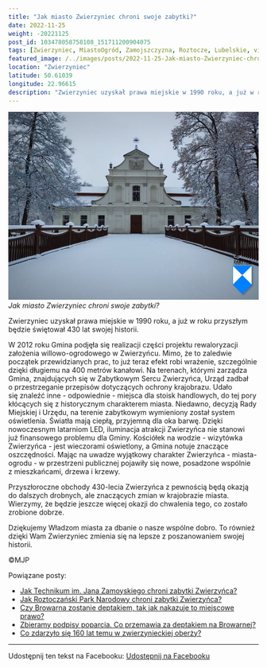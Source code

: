 ```yaml
---
title: "Jak miasto Zwierzyniec chroni swoje zabytki?"
date: 2022-11-25
weight: -20221125
post_id: 103478058758108_151711200904075
tags: [Zwierzyniec, MiastoOgród, Zamojszczyzna, Roztocze, Lubelskie, villarestituta, turystyka, dziedzictwo, zabytki, kościoły, krajobrazy]
featured_image: /../images/posts/2022-11-25-Jak-miasto-Zwierzyniec-chroni-swoje-zabytki.jpg
location: "Zwierzyniec"
latitude: 50.61039
longitude: 22.96615
description: "Zwierzyniec uzyskał prawa miejskie w 1990 roku, a już w roku przyszłym będzie świętował 430 lat swojej historii...."
---
```


![Jak miasto Zwierzyniec chroni swoje zabytki?](/images/posts/2022-11-25-Jak-miasto-Zwierzyniec-chroni-swoje-zabytki.jpg)
*Jak miasto Zwierzyniec chroni swoje zabytki?*

Zwierzyniec uzyskał prawa miejskie w 1990 roku, a już w roku przyszłym będzie świętował 430 lat swojej historii.

W 2012 roku Gmina podjęła się realizacji części projektu rewaloryzacji założenia willowo-ogrodowego w Zwierzyńcu. Mimo, że to zaledwie początek przewidzianych prac, to już teraz efekt robi wrażenie, szczególnie dzięki długiemu na 400 metrów kanałowi.
Na terenach, którymi zarządza Gmina, znajdujących się w Zabytkowym Sercu Zwierzyńca, Urząd zadbał o przestrzeganie przepisów dotyczących ochrony krajobrazu. Udało się znaleźć inne - odpowiednie - miejsca dla stoisk handlowych, do tej pory kłócących się z historycznym charakterem miasta.
Niedawno, decyzją Rady Miejskiej i Urzędu, na terenie zabytkowym wymieniony został system oświetlenia. Światła mają ciepłą, przyjemną dla oka barwę. Dzięki nowoczesnym latarniom LED, iluminacja atrakcji Zwierzyńca nie stanowi już finansowego problemu dla Gminy. Kościółek na wodzie - wizytówka Zwierzyńca - jest wieczorami oświetlony, a Gmina notuje znaczące oszczędności.
Mając na uwadze wyjątkowy charakter Zwierzyńca - miasta-ogrodu - w przestrzeni publicznej pojawiły się nowe, posadzone wspólnie z mieszkańcami, drzewa i krzewy.

Przyszłoroczne obchody 430-lecia Zwierzyńca z pewnością będą okazją do dalszych drobnych, ale znaczących zmian w krajobrazie miasta. Wierzymy, że będzie jeszcze więcej okazji do chwalenia tego, co zostało zrobione dobrze.

Dziękujemy Władzom miasta za dbanie o nasze wspólne dobro. To również dzięki Wam Zwierzyniec zmienia się na lepsze z poszanowaniem swojej historii.



©MJP

Powiązane posty:
- [Jak Technikum im. Jana Zamoyskiego chroni zabytki Zwierzyńca?](/posts/Jak-Technikum-im-Jana-Zamoyskiego-chroni-zabytki-Zwierzynca)
- [Jak Roztoczański Park Narodowy chroni zabytki Zwierzyńca?](/posts/Jak-Roztoczanski-Park-Narodowy-chroni-zabytki-Zwierzynca)
- [Czy Browarna zostanie deptakiem, tak jak nakazuje to miejscowe prawo?](/posts/Czy-Browarna-zostanie-deptakiem-tak-jak-nakazuje)
- [Zbieramy podpisy poparcia. Co przemawia za deptakiem na Browarnej?](/posts/Zbieramy-podpisy-poparcia-Co-przemawia-za-deptakiem)
- [Co zdarzyło się 160 lat temu w zwierzynieckiej oberży?](/posts/Co-zdarzylo-sie-160-lat-temu-w-zwierzynieckiej-oberzy)


---

Udostępnij ten tekst na Facebooku:
[Udostępnij na Facebooku](https://www.facebook.com/sharer/sharer.php?u=https://stowarzyszeniewachniewskiej.pl/posts/Jak-miasto-Zwierzyniec-chroni-swoje-zabytki)

<script type="application/ld+json">
{
  "@context": "https://schema.org",
  "@type": "BlogPosting",
  "headline": "Jak miasto Zwierzyniec chroni swoje zabytki?",
  "datePublished": "2022-11-25",
  "dateModified": "2022-11-25",
  "author": {
    "@type": "Person",
    "name": "Michał Jan Patyk"
  },
  "publisher": {
    "@type": "Organization",
    "name": "Stowarzyszenie im. Aleksandry Wachniewskiej",
    "logo": {
      "@type": "ImageObject",
      "url": "https://stowarzyszeniewachniewskiej.pl/images/logo/logo.svg"
    }
  },
  "mainEntityOfPage": {
    "@type": "WebPage",
    "@id": "https://stowarzyszeniewachniewskiej.pl/posts/Jak-miasto-Zwierzyniec-chroni-swoje-zabytki"
  },
  "image": {
    "@type": "ImageObject",
    "url": "https://stowarzyszeniewachniewskiej.pl/images/posts/2022-11-25-Jak-miasto-Zwierzyniec-chroni-swoje-zabytki.jpg"
  },
  "articleSection": "Dziedzictwo Kulturowe i Zabytki",
  "keywords": "Zwierzyniec, MiastoOgród, Zamojszczyzna, Roztocze, Lubelskie, villarestituta, turystyka, dziedzictwo, zabytki, kościoły, krajobrazy",
  "wordCount": 215,
  "articleBody": "Zwierzyniec uzyskał prawa miejskie w 1990 roku, a już w roku przyszłym będzie świętował 430 lat swojej historii.\n\nW 2012 roku Gmina podjęła się realizacji części projektu rewaloryzacji założenia willowo-ogrodowego w Zwierzyńcu. Mimo, że to zaledwie początek przewidzianych prac, to już teraz efekt robi wrażenie, szczególnie dzięki długiemu na 400 metrów kanałowi.\nNa terenach, którymi zarządza Gmina, znajdujących się w Zabytkowym Sercu Zwierzyńca, Urząd zadbał o przestrzeganie przepisów dotyczących ochrony krajobrazu. Udało się znaleźć inne - odpowiednie - miejsca dla stoisk handlowych, do tej pory kłócących się z historycznym charakterem miasta.\nNiedawno, decyzją Rady Miejskiej i Urzędu, na terenie zabytkowym wymieniony został system oświetlenia. Światła mają ciepłą, przyjemną dla oka barwę. Dzięki nowoczesnym latarniom LED, iluminacja atrakcji Zwierzyńca nie stanowi już finansowego problemu dla Gminy. Kościółek na wodzie - wizytówka Zwierzyńca - jest wieczorami oświetlony, a Gmina notuje znaczące oszczędności.\nMając na uwadze wyjątkowy charakter Zwierzyńca - miasta-ogrodu - w przestrzeni publicznej pojawiły się nowe, posadzone wspólnie z mieszkańcami, drzewa i krzewy.\n\nPrzyszłoroczne obchody 430-lecia Zwierzyńca z pewnością będą okazją do dalszych drobnych, ale znaczących zmian w krajobrazie miasta. Wierzymy, że będzie jeszcze więcej okazji do chwalenia tego, co zostało zrobione dobrze.\n\nDziękujemy Władzom miasta za dbanie o nasze wspólne dobro. To również dzięki Wam Zwierzyniec zmienia się na lepsze z poszanowaniem swojej historii.\n\n          \n\n©MJP",
  "description": "Odkryj piękno Zwierzyńca i jego zabytki.",
  "copyrightHolder": {
    "@type": "Person",
    "name": "Michał Jan Patyk"
  }
}
</script>
<script type="application/ld+json">
{
  "@context": "https://schema.org",
  "@type": "BreadcrumbList",
  "itemListElement": [
    {
      "@type": "ListItem",
      "position": 1,
      "name": "Home",
      "item": "https://stowarzyszeniewachniewskiej.pl"
    },
    {
      "@type": "ListItem",
      "position": 2,
      "name": "posts",
      "item": "https://stowarzyszeniewachniewskiej.pl/posts"
    },
    {
      "@type": "ListItem",
      "position": 3,
      "name": "Jak miasto Zwierzyniec chroni swoje zabytki?",
      "item": "https://stowarzyszeniewachniewskiej.pl/posts/Jak-miasto-Zwierzyniec-chroni-swoje-zabytki"
    }
  ]
}
</script>

